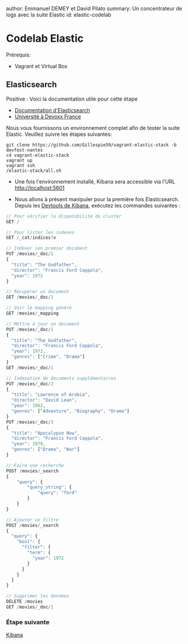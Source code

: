 author: Emmanuel DEMEY et David Pilato
summary: Un concentrateur de logs avec la suite Elastic
id: elastic-codelab

# Codelab Elastic

Prérequis: 
- Vagrant et Virtual Box

## Elasticsearch

Positive
: Voici la documentation utile pour cette étape
  * [Documentation d'Elasticsearch](https://www.elastic.co/guide/en/elasticsearch/reference/current/index.html) 
  * [Université à Devoxx France](https://www.youtube.com/watch?v=0J5Xt5CCQhQ)

Nous vous fournissons un environnement complet afin de tester la suite Elastic. Veuillez suivre les étapes suivantes: 

```shell
git clone https://github.com/Gillespie59/vagrant-elastic-stack -b devfest-nantes
cd vagrant-elastic-stack
vagrant up
vagrant ssh
/elastic-stack/all.sh
```

- Une fois l'environnement installé, Kibana sera accessible via l'URL [http://localhost:5601](http://localhost:5601)

- Nous allons à présent manipuler pour la premiére fois Elasticsearch. Depuis les [Devtools de Kibana](http://localhost:5601/app/kibana#/dev_tools/console?_g=()), exécutez les commandes suivantes : 

```js
// Pour vérifier la disponibilité du cluster
GET /

// Pour lister les indexes
GET /_cat/indices?v

// Indexer son premier document
PUT /movies/_doc/1
{
  "title": "The Godfather",
  "director": "Francis Ford Coppola",
  "year": 1972
}

// Récupérer un document
GET /movies/_doc/1

// Voir le mapping généré
GET /movies/_mapping

// Mettre à jour un document
PUT /movies/_doc/1
{
  "title": "The Godfather",
  "director": "Francis Ford Coppola",
  "year": 1972,
  "genres": ["Crime", "Drama"]
}
GET /movies/_doc/1

// Indexation de documents supplémentaires
PUT /movies/_doc/2
{
  "title": "Lawrence of Arabia",
  "director": "David Lean",
  "year": 1962,
  "genres": ["Adventure", "Biography", "Drama"]
}
PUT /movies/_doc/3
{
  "title": "Apocalypse Now",
  "director": "Francis Ford Coppola",
  "year": 1979,
  "genres": ["Drama", "War"]
}

// Faire une recherche
POST /movies/_search
{
    "query": {
        "query_string": {
            "query": "ford"
        }
    }
}

// Ajouter un filtre
POST /movies/_search
{
  "query": {
    "bool": {
      "filter": {
        "term": {
          "year": 1972
        }
      }
    }
  }
}

// Supprimer les données
DELETE /movies
GET /movies/_doc/1

```

### Étape suivante

[Kibana](https://github.com/Gillespie59/codelab-elastic/tree/devfest-nantes/steps/step1.md)
